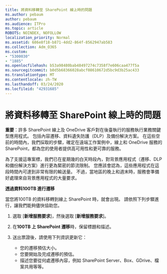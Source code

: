 ```yaml
---
title: 將資料移轉至 SharePoint 線上時的問題
ms.author: pebaum
author: pebaum
ms.audience: ITPro
ms.topic: article
ROBOTS: NOINDEX, NOFOLLOW
localization_priority: Normal
ms.assetid: 686e8f18-b871-4dd2-864f-8562947ab583
ms.collection: Adm_O365
ms.custom:
- "5300030"
- "1885"
ms.openlocfilehash: b53a98480bab48497274c7358f7e606caa477f5a
ms.sourcegitcommit: b0d5b68366028abcf08610672d5bc9d3b25ac433
ms.translationtype: MT
ms.contentlocale: zh-TW
ms.lasthandoff: 03/24/2020
ms.locfileid: "42931685"
---
```

# <a name="issues-while-migrating-data-to-sharepoint-online"></a>將資料移轉至 SharePoint 線上時的問題

**重要**：許多 SharePoint 線上及 OneDrive 客戶對在後臺執行的服務執行業務關鍵型應用程式。 包括內容遷移、資料遺失防護（DLP）及備份解決方案。 在這些空前的時間內，我們採取的步驟，確定在遠端工作案例中，線上和 OneDrive 服務的 SharePoint，都為您的使用者提供高可用性和更可靠的服務。

為了支援這專案標，我們已在星期幾的白天時段內，對背景應用程式（遷移、DLP 和備份解決方案）進行更為緊密的節流限制。 您應該會認為，這些應用程式在這段時間內可達到非常有限的輸送量。 不過，當地區的晚上和週末時，服務會準備好處理來自背景應用程式的大量要求。

**透過資料100TB 進行遷移**

當您將100TB 的資料移轉到線上 SharePoint 時，就會出現。 請依照下列步驟進行，讓我們能夠儘快協助您。 

1. 選取 [**新增服務要求**]，然後選取 [**新增服務要求**]。 
2. 在**100TB 上 SharePoint 遷移**時，保留標題和描述。
3. 送出票證後，請使用下列資訊更新它： 

    - 您的遷移預估大小。
    - 您要開始及完成遷移的預估。
    - 描述您要從何處遷移內容，例如 SharePoint Server、Box、GDrive、檔案共用等等。


  

